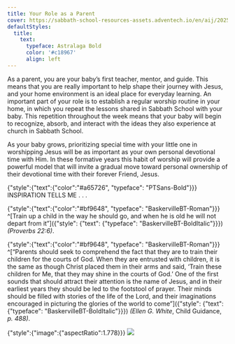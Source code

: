 ```yaml
---
title: Your Role as a Parent
cover: https://sabbath-school-resources-assets.adventech.io/en/aij/2025-00-bb-pb/part-2-08-the-sabbath-school-curriculum-at-home/basket.png
defaultStyles:
  title:
    text:
      typeface: Astralaga Bold
      color: '#c18967'
      align: left
---
```


As a parent, you are your baby’s first teacher, mentor, and guide. This means that you are really important to help shape their journey with Jesus, and your home environment is an ideal place for everyday learning. An important part of your role is to establish a regular worship routine in your home, in which you repeat the lessons shared in Sabbath School with your baby. This repetition throughout the week means that your baby will begin to recognize, absorb, and interact with the ideas they also experience at church in Sabbath School.

As your baby grows, prioritizing special time with your little one in worshipping Jesus will be as important as your own personal devotional time with Him. In these formative years this habit of worship will provide a powerful model that will invite a gradual move toward personal ownership of their devotional time with their forever Friend, Jesus.

{"style":{"text":{"color":"#a65726", "typeface": "PTSans-Bold"}}}
INSPIRATION TELLS ME . . .

{"style":{"text":{"color":"#bf9648", "typeface": "BaskervilleBT-Roman"}}}
^[Train up a child in the way he should go, and when he is old he will not depart from it”]({"style": {"text": {"typeface": "BaskervilleBT-BoldItalic"}}}) _(Proverbs 22:6)_.

{"style":{"text":{"color":"#bf9648", "typeface": "BaskervilleBT-Roman"}}}
^[“Parents should seek to comprehend the fact that they are to train their children for the courts of God. When they are entrusted with children, it is the same as though Christ placed them in their arms and said, ‘Train these children for Me, that they may shine in the courts of God.’ One of the first sounds that should attract their attention is the name of Jesus, and in their earliest years they should be led to the footstool of prayer. Their minds should be filled with stories of the life of the Lord, and their imaginations encouraged in picturing the glories of the world to come”]({"style": {"text": {"typeface": "BaskervilleBT-BoldItalic"}}}) _(Ellen G. White_, Child Guidance, _p. 488)_.

{"style":{"image":{"aspectRatio":1.778}}}
![](https://sabbath-school-resources-assets.adventech.io/en/aij/2025-00-bb-pb/part-2-08-the-sabbath-school-curriculum-at-home/collage-8.png)